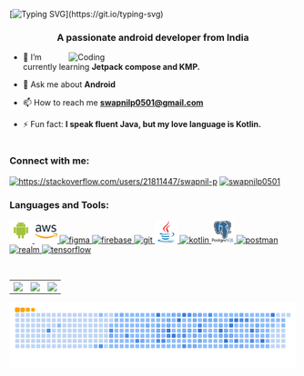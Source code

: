 [![Typing SVG](https://readme-typing-svg.demolab.com?font=Fira+Code&weight=500&size=30&pause=1000&width=1000&height=70&lines=Hi%2C+I'm+Swapnil%2C+your+friendly+neighborhood+developer!)](https://git.io/typing-svg)

<h3 align="center">A passionate android developer from India</h3>
<img align="right" alt="Coding" width="400" src="https://github.com/user-attachments/assets/e957cd5c-761c-4420-870d-c9b002aa0b03">
<p align="left"> <a href="https://github.com/ryo-ma/github-profile-trophy"></a> </p>

- 🌱 I’m currently learning **Jetpack compose and KMP.**

- 💬 Ask me about **Android**

- 📫 How to reach me **swapnilp0501@gmail.com**

- ⚡ Fun fact:  **I speak fluent Java, but my love language is Kotlin.**
<br><br>
<h3 align="left">Connect with me:</h3>
<p align="left">
<a href="https://stackoverflow.com/users/https://stackoverflow.com/users/21811447/swapnil-p" target="blank"><img align="center" src="https://raw.githubusercontent.com/rahuldkjain/github-profile-readme-generator/master/src/images/icons/Social/stack-overflow.svg" alt="https://stackoverflow.com/users/21811447/swapnil-p" height="30" width="40" /></a>
<a href="https://www.leetcode.com/swapnilp0501" target="blank"><img align="center" src="https://raw.githubusercontent.com/rahuldkjain/github-profile-readme-generator/master/src/images/icons/Social/leet-code.svg" alt="swapnilp0501" height="30" width="40" /></a>
</p>
<h3 align="left">Languages and Tools:</h3>
<p align="left"> <a href="https://developer.android.com" target="_blank" rel="noreferrer"> <img src="https://raw.githubusercontent.com/devicons/devicon/master/icons/android/android-original-wordmark.svg" alt="android" width="40" height="40"/> </a> <a href="https://aws.amazon.com" target="_blank" rel="noreferrer"> <img src="https://raw.githubusercontent.com/devicons/devicon/master/icons/amazonwebservices/amazonwebservices-original-wordmark.svg" alt="aws" width="40" height="40"/> </a> <a href="https://www.figma.com/" target="_blank" rel="noreferrer"> <img src="https://www.vectorlogo.zone/logos/figma/figma-icon.svg" alt="figma" width="40" height="40"/> </a> <a href="https://firebase.google.com/" target="_blank" rel="noreferrer"> <img src="https://www.vectorlogo.zone/logos/firebase/firebase-icon.svg" alt="firebase" width="40" height="40"/> </a> <a href="https://git-scm.com/" target="_blank" rel="noreferrer"> <img src="https://www.vectorlogo.zone/logos/git-scm/git-scm-icon.svg" alt="git" width="40" height="40"/> </a> <a href="https://www.java.com" target="_blank" rel="noreferrer"> <img src="https://raw.githubusercontent.com/devicons/devicon/master/icons/java/java-original.svg" alt="java" width="40" height="40"/> </a> <a href="https://kotlinlang.org" target="_blank" rel="noreferrer"> <img src="https://www.vectorlogo.zone/logos/kotlinlang/kotlinlang-icon.svg" alt="kotlin" width="40" height="40"/> </a> <a href="https://www.postgresql.org" target="_blank" rel="noreferrer"> <img src="https://raw.githubusercontent.com/devicons/devicon/master/icons/postgresql/postgresql-original-wordmark.svg" alt="postgresql" width="40" height="40"/> </a> <a href="https://postman.com" target="_blank" rel="noreferrer"> <img src="https://www.vectorlogo.zone/logos/getpostman/getpostman-icon.svg" alt="postman" width="40" height="40"/> </a> <a href="https://realm.io/" target="_blank" rel="noreferrer"> <img src="https://raw.githubusercontent.com/bestofjs/bestofjs-webui/8665e8c267a0215f3159df28b33c365198101df5/public/logos/realm.svg" alt="realm" width="40" height="40"/> </a> <a href="https://www.tensorflow.org" target="_blank" rel="noreferrer"> <img src="https://www.vectorlogo.zone/logos/tensorflow/tensorflow-icon.svg" alt="tensorflow" width="40" height="40"/> </a> </p>
<br>
<table>
  <tr>
    <td>
      <img align="center" src="https://github-readme-stats.vercel.app/api/top-langs?username=swapnil-j-patil&show_icons=true&locale=en&layout=compact" />
    </td>
    <td>
      <img align="center" src="https://github-readme-stats.vercel.app/api?username=swapnil-j-patil&show_icons=true&locale=en" />
    </td>
    <td>
      <img align="center" src="https://github-readme-streak-stats.herokuapp.com/?user=swapnil-j-patil&" />
    </td>
  </tr>
</table>

<div align="center">
  
  ![snake gif](https://github.com/Swapnil-J-Patil/Swapnil-J-Patil/blob/output/ocean.gif)
  
</div>
